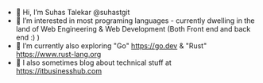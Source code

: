 - 👋 Hi, I’m Suhas Talekar @suhastgit
- 👀 I’m interested in most programing languages - currently dwelling in the land of Web Engineering & Web Development (Both Front end and back end :) )
- 🌱 I’m currently also exploring "Go" https://go.dev & "Rust" https://www.rust-lang.org
- 💞️ I also sometimes blog about technical stuff at https://itbusinesshub.com


<!---
suhastgit/suhastgit is a ✨ special ✨ repository because its `README.md` (this file) appears on your GitHub profile.
You can click the Preview link to take a look at your changes.
--->
